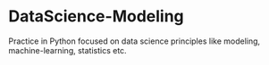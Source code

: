 # DataScience-Modeling
Practice in Python focused on data science principles like modeling, machine-learning, statistics etc.
